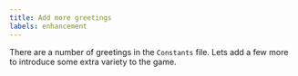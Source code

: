 ```yaml
---
title: Add more greetings
labels: enhancement
---
```


There are a number of greetings in the `Constants` file. Lets add a few more to introduce some extra variety to the game.